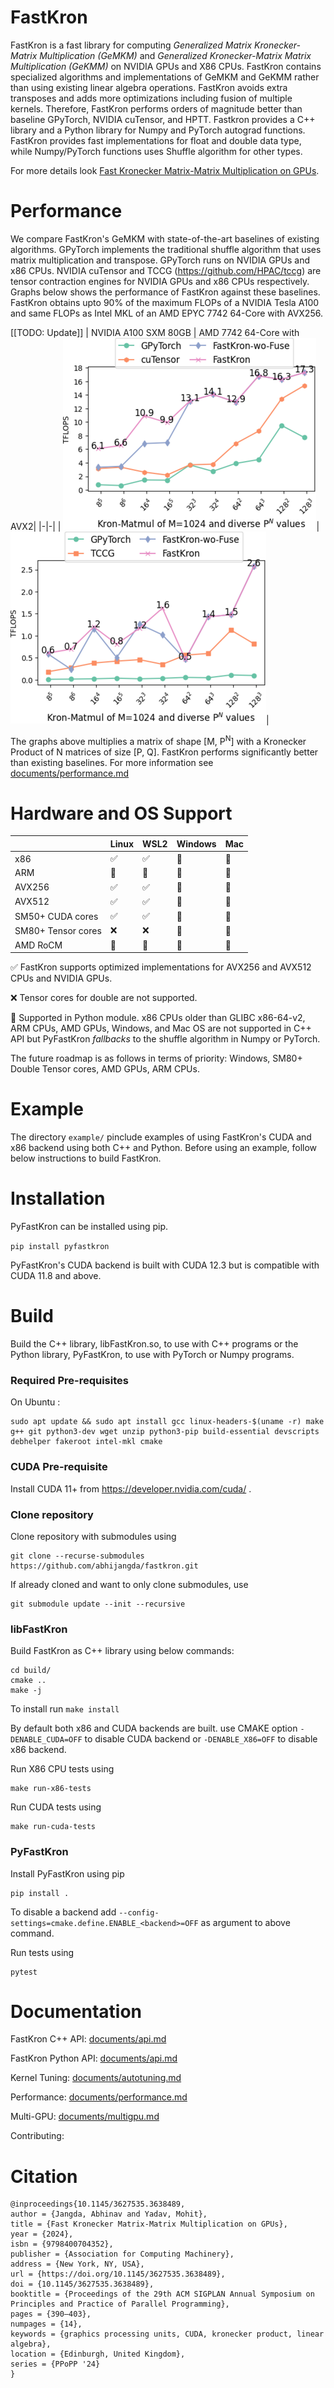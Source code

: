 # FastKron

FastKron is a fast library for computing *Generalized Matrix Kronecker-Matrix Multiplication (GeMKM)* and *Generalized Kronecker-Matrix Matrix Multiplication (GeKMM)* on NVIDIA GPUs and X86 CPUs.
FastKron contains specialized algorithms and implementations of GeMKM and GeKMM rather than using existing linear algebra operations.
FastKron avoids extra transposes and adds more optimizations including fusion of multiple kernels.
Therefore, FastKron performs orders of magnitude better than baseline GPyTorch, NVIDIA cuTensor, and HPTT.
Fastkron provides a C++ library and a Python library for Numpy and PyTorch autograd functions.
FastKron provides fast implementations for float and double data type, while Numpy/PyTorch functions uses Shuffle algorithm for other types.

For more details look [Fast Kronecker Matrix-Matrix Multiplication on GPUs](https://dl.acm.org/doi/abs/10.1145/3627535.3638489).

# Performance
We compare FastKron's GeMKM with state-of-the-art baselines of existing algorithms.
GPyTorch implements the traditional shuffle algorithm that uses matrix multiplication and transpose. GPyTorch runs on NVIDIA GPUs and x86 CPUs.
NVIDIA cuTensor and TCCG (https://github.com/HPAC/tccg) are tensor contraction engines for NVIDIA GPUs and x86 CPUs respectively.
Graphs below shows the performance of FastKron against these baselines.
FastKron obtains upto 90% of the maximum FLOPs of a NVIDIA Tesla A100 and same FLOPs as Intel MKL of an AMD EPYC 7742 64-Core with AVX256.

[[TODO: Update]]
| NVIDIA A100 SXM 80GB | AMD 7742 64-Core with AVX2|
|-|-|
| ![](https://github.com/abhijangda/fastkron/blob/main/tests/benchmarks/single-a100-flops.png?raw=true)|![](https://github.com/abhijangda/fastkron/blob/main/tests/benchmarks/single-x86-flops.png?raw=true)|

The graphs above multiplies a matrix of shape [M, P<sup>N</sup>] with a Kronecker Product of N matrices of size [P, Q].
FastKron performs significantly better than existing baselines.
For more information see [documents/performance.md](https://github.com/abhijangda/FastKron/blob/main/documents/performance.md)

# Hardware and OS Support
|  | Linux | WSL2 | Windows | Mac |
|----------|----------|----------|-------|-----|
| x86   | ✅   | ✅ | 🐍 | 🐍 |
| ARM   | 🐍 | 🐍 | 🐍 | 🐍 |
| AVX256   | ✅ | ✅ | 🐍 | 🐍 |
| AVX512   | ✅ |✅ | 🐍 | 🐍|
| SM50+ CUDA cores    |✅ | ✅ | 🐍 | 🐍 |
| SM80+ Tensor cores  | ❌ | ❌ | 🐍 | 🐍 |
| AMD RoCM | 🐍 | 🐍 | 🐍 | 🐍 |

✅ FastKron supports optimized implementations for AVX256 and AVX512 CPUs and NVIDIA GPUs.

❌ Tensor cores for double are not supported.

🐍 Supported in Python module. x86 CPUs older than GLIBC x86-64-v2, ARM CPUs, AMD GPUs, Windows, and Mac OS are not supported in C++ API but PyFastKron *fallbacks* to the shuffle algorithm in Numpy or PyTorch.

The future roadmap is as follows in terms of priority: Windows, SM80+ Double Tensor cores, AMD GPUs, ARM CPUs.

# Example
The directory `example/` pinclude examples of using FastKron's CUDA and x86 backend using both C++ and Python.
Before using an example, follow below instructions to build FastKron.

# Installation

PyFastKron can be installed using pip.

```pip install pyfastkron```

PyFastKron's CUDA backend is built with CUDA 12.3 but is compatible with CUDA 11.8 and above.

# Build
Build the C++ library, libFastKron.so, to use with C++ programs or the Python library, PyFastKron, to use with PyTorch or Numpy programs.

### Required Pre-requisites
On Ubuntu :
```
sudo apt update && sudo apt install gcc linux-headers-$(uname -r) make g++ git python3-dev wget unzip python3-pip build-essential devscripts debhelper fakeroot intel-mkl cmake
```

### CUDA Pre-requisite
Install CUDA 11+ from https://developer.nvidia.com/cuda/ .

### Clone repository
Clone repository with submodules using
```
git clone --recurse-submodules https://github.com/abhijangda/fastkron.git
```

If already cloned and want to only clone submodules, use
```
git submodule update --init --recursive
```

### libFastKron
Build FastKron as C++ library using below commands:

```mkdir build/
cd build/
cmake ..
make -j
```

To install run
```make install```

By default both x86 and CUDA backends are built. use CMAKE option `-DENABLE_CUDA=OFF` to disable CUDA backend or `-DENABLE_X86=OFF` to disable x86 backend.

Run X86 CPU tests using
```
make run-x86-tests
```

Run CUDA tests using
```
make run-cuda-tests
```

### PyFastKron
Install PyFastKron using pip

```
pip install .
```

To disable a backend add `--config-settings=cmake.define.ENABLE_<backend>=OFF` as argument to above command.

Run tests using
```
pytest
```

# Documentation

FastKron C++ API: [documents/api.md](https://github.com/abhijangda/FastKron/blob/main/documents/cpp-api.md)

FastKron Python API: [documents/api.md](https://github.com/abhijangda/FastKron/blob/main/documents/python-api.md)

Kernel Tuning: [documents/autotuning.md](https://github.com/abhijangda/FastKron/blob/main/documents/autotuning.md)

Performance: [documents/performance.md](https://github.com/abhijangda/FastKron/blob/main/documents/performance.md)

Multi-GPU: [documents/multigpu.md](https://github.com/abhijangda/FastKron/blob/main/documents/multigpu.md)

Contributing:

# Citation

```
@inproceedings{10.1145/3627535.3638489,
author = {Jangda, Abhinav and Yadav, Mohit},
title = {Fast Kronecker Matrix-Matrix Multiplication on GPUs},
year = {2024},
isbn = {9798400704352},
publisher = {Association for Computing Machinery},
address = {New York, NY, USA},
url = {https://doi.org/10.1145/3627535.3638489},
doi = {10.1145/3627535.3638489},
booktitle = {Proceedings of the 29th ACM SIGPLAN Annual Symposium on Principles and Practice of Parallel Programming},
pages = {390–403},
numpages = {14},
keywords = {graphics processing units, CUDA, kronecker product, linear algebra},
location = {Edinburgh, United Kingdom},
series = {PPoPP '24}
}
```